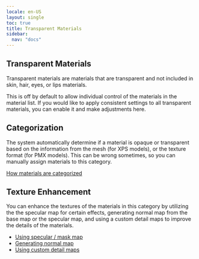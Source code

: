 ```yaml
---
locale: en-US
layout: single
toc: true
title: Transparent Materials
sidebar:
  nav: "docs"
---
```


## Transparent Materials
Transparent materials are materials that are transparent and not included in skin, hair, eyes, or lips materials.

This is off by default to allow individual control of the materials in the material list. If you would like to apply consistent settings to all transparent materials, you can enable it and make adjustments here.

## Categorization
The system automatically determine if a material is opaque or transparent based on the information from the mesh (for XPS models), or the texture format (for PMX models). This can be wrong sometimes, so you can manually assign materials to this category.

[How materials are categorized](material_settings.md#material-category)

## Texture Enhancement
You can enhance the textures of the materials in this category by utilizing the the specular map for certain effects, generating normal map from the base map or the specular map, and using a custom detail maps to improve the details of the materials.

* [Using specular / mask map](specular_map.md)
* [Generating normal map](generate_normal_map.md)
* [Using custom detail maps](custom_detail_map.md)